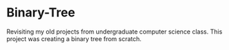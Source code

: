 # Binary-Tree
Revisiting my old projects from undergraduate computer science class. This project was creating a binary tree from scratch.
